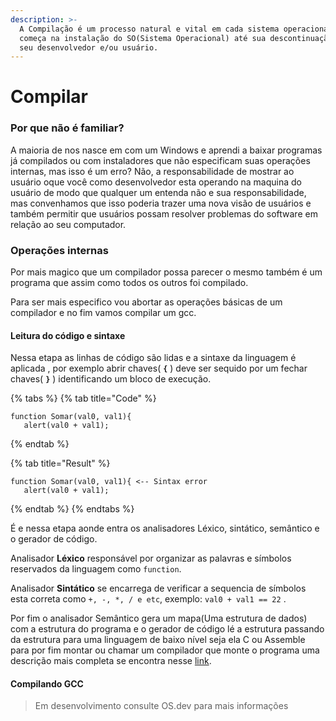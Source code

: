 ```yaml
---
description: >-
  A Compilação é um processo natural e vital em cada sistema operacional que
  começa na instalação do SO(Sistema Operacional) até sua descontinuação pelo
  seu desenvolvedor e/ou usuário.
---
```


# Compilar

### Por que não é familiar?

   A maioria de nos nasce em com um Windows e aprendi a baixar programas já compilados ou com instaladores que não especificam suas operações internas, mas isso é um erro? Não, a responsabilidade de mostrar ao usuário oque você como desenvolvedor esta operando na maquina do usuário  de modo que qualquer um entenda não e sua responsabilidade, mas convenhamos que isso poderia trazer uma nova visão  de usuários e também permitir que usuários possam resolver problemas do software em relação ao seu computador.

### Operações internas

Por mais magico que um compilador possa parecer o mesmo também é um programa que assim como todos os outros foi compilado.

Para ser mais especifico vou abortar as operações básicas de um compilador e no fim vamos compilar um gcc.  

#### Leitura do código e sintaxe

  Nessa etapa as linhas de código são lidas e a sintaxe da linguagem é aplicada , por exemplo abrir chaves\(  **`{`**  \) deve ser sequido por um fechar chaves\(  **`}`** \) identificando um bloco de execução.

{% tabs %}
{% tab title="Code" %}
```text
function Somar(val0, val1){
   alert(val0 + val1); 
```
{% endtab %}

{% tab title="Result" %}
```text
function Somar(val0, val1){ <-- Sintax error
   alert(val0 + val1);
```
{% endtab %}
{% endtabs %}

É e nessa etapa aonde entra os analisadores Léxico, sintático, semântico e o gerador de código.

   Analisador **Léxico** responsável por organizar as palavras e símbolos reservados da linguagem como `function`.

   Analisador **Sintático** se encarrega de verificar a sequencia de símbolos  esta correta como  `+, -, *, / e etc`, exemplo:   `val0 + val1 == 22` .

  Por fim o analisador Semântico gera um mapa\(Uma estrutura de dados\) com a estrutura do programa e o gerador de código lé a estrutura passando da estrutura para uma linguagem de baixo nível seja ela C ou Assemble para por fim montar ou chamar um compilador que monte  o programa uma descrição mais completa se encontra nesse [link](https://sites.icmc.usp.br/delamaro/slidescompiladores/compiladoresfinal.pdf).

#### Compilando GCC 

> Em desenvolvimento consulte OS.dev para mais informações

#### 

